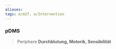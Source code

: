 ```yaml
---
aliases: 
tags: m/m27, a/Intervention
---
```

### pDMS
> Periphere **Durchblutung, Motorik, Sensibilität**